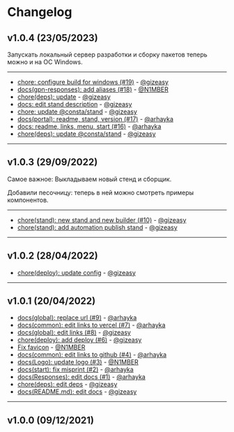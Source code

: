 # Changelog

## v1.0.4 (23/05/2023)
Запускать локальный сервер разработки и сборку пакетов теперь можно и на ОС Windows.

---

- [chore: configure build for windows (#19)](https://github.com/consta-design-system/gpn-responses/commit/61cf5221e2e8590944e7378fa01822cc7a471de0) - [@gizeasy](https://github.com/gizeasy)
- [docs(gpn-responses): add aliases (#18)](https://github.com/consta-design-system/gpn-responses/commit/909cf9b693b16ccd8f8424d4c021ddefbb80a298) - [@N1MBER](https://github.com/N1MBER)
- [chore(deps): update](https://github.com/consta-design-system/gpn-responses/commit/d67b3b205c946c25ca2d1c826f70b061c73401ee) - [@gizeasy](https://github.com/gizeasy)
- [docs: edit stand description](https://github.com/consta-design-system/gpn-responses/commit/a501908cf206c4ee85759fe24c4b32db4807474e) - [@gizeasy](https://github.com/gizeasy)
- [chore: update @consta/stand](https://github.com/consta-design-system/gpn-responses/commit/87bee73460273f713d2eca43a368238407baff4a) - [@gizeasy](https://github.com/gizeasy)
- [docs(portal): readme, stand, version (#17)](https://github.com/consta-design-system/gpn-responses/commit/238e4f2065af592bcef59bef586f3dd180613c1b) - [@arhayka](https://github.com/arhayka)
- [docs: readme, links, menu, start (#16)](https://github.com/consta-design-system/gpn-responses/commit/0076940698d2f7e0e9b8312701fbe3503519d4db) - [@arhayka](https://github.com/arhayka)
- [chore(deps): update @consta/stand](https://github.com/consta-design-system/gpn-responses/commit/686035a577bedf75cfdac3659c55611ea444e87c) - [@gizeasy](https://github.com/gizeasy)

--------------------

## v1.0.3 (29/09/2022)
Самое важное:
Выкладываем новый стенд и сборщик.

Добавили песочницу: теперь в ней можно смотреть примеры компонентов.

---

- [chore(stand): new stand and new builder (#10)](https://github.com/consta-design-system/gpn-responses/commit/93663a2f124e572b07ae15fba542622941bc356a) - [@gizeasy](https://github.com/gizeasy)
- [chore(stand): add automation publish stand](https://github.com/consta-design-system/gpn-responses/commit/bf7f8c822785305931fe86cf29167521dc7d2df7) - [@gizeasy](https://github.com/gizeasy)

--------------------

## v1.0.2 (28/04/2022)
- [chore(deploy): update config](https://github.com/consta-design-system/gpn-responses/commit/97679d09c9a491f6a1d15a8ca6a361e7c5b5aa76) - [@gizeasy](https://github.com/gizeasy)

--------------------

## v1.0.1 (20/04/2022)
- [docs(global): replace url (#9)](https://github.com/consta-design-system/gpn-responses/commit/fd8dc07aef77160e865fa19507bf4fc0f1fc3f65) - [@arhayka](https://github.com/arhayka)
- [docs(common): edit links to vercel (#7)](https://github.com/consta-design-system/gpn-responses/commit/5b886666390721a5c9a20776a844b4808d0ccddd) - [@arhayka](https://github.com/arhayka)
- [docs(global): edit links (#8)](https://github.com/consta-design-system/gpn-responses/commit/5e6c46474426dce180a0bfbdca51d05b6c18d154) - [@gizeasy](https://github.com/gizeasy)
- [chore(deploy): add deploy (#6)](https://github.com/consta-design-system/gpn-responses/commit/9f3f6fe2c736c4700d7267e0fa2bb57fc889032f) - [@gizeasy](https://github.com/gizeasy)
- [Fix favicon](https://github.com/consta-design-system/gpn-responses/commit/2e778959079b82f8c61c270e02b652f42adcc044) - [@N1MBER](https://github.com/N1MBER)
- [docs(common): edit links to github (#4)](https://github.com/consta-design-system/gpn-responses/commit/8406d4ddb82548e9b4372edc514176939ca455c3) - [@arhayka](https://github.com/arhayka)
- [docs(Logo): update logo (#3)](https://github.com/consta-design-system/gpn-responses/commit/d2c81e10c50f1b73b7ec78f4d2d0c9687ede15dc) - [@N1MBER](https://github.com/N1MBER)
- [docs(start): fix misprint (#2)](https://github.com/consta-design-system/gpn-responses/commit/63f2995b37d23f4b89795b6981939a6bea129ba3) - [@arhayka](https://github.com/arhayka)
- [docs(Responses): edit docs (#1)](https://github.com/consta-design-system/gpn-responses/commit/bcfbbe3f6fdb0e7fa7911bb9ec7ae741d1c95d90) - [@arhayka](https://github.com/arhayka)
- [chore(deps): edit deps](https://github.com/consta-design-system/gpn-responses/commit/7edbd45bf16f77d203610736b44780e526285c1b) - [@gizeasy](https://github.com/gizeasy)
- [docs(README.md): edit docs](https://github.com/consta-design-system/gpn-responses/commit/50c1e7c967c66346fc1877e1238ce15f8fa5a975) - [@gizeasy](https://github.com/gizeasy)

--------------------

## v1.0.0 (09/12/2021)

